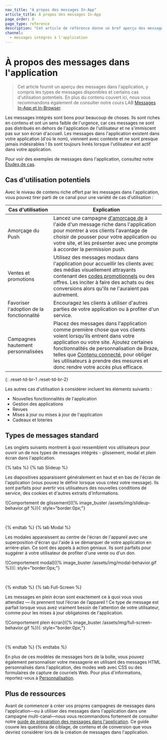 ```yaml
---
nav_title: "À propos des messages In-App"
article_title: À propos des messages In-App
page_order: 0
page_type: reference
description: "Cet article de référence donne un bref aperçu des messages dans l'application."
channel:
  - messages intégrés à l'application
---
```


# À propos des messages dans l'application

> Cet article fournit un aperçu des messages dans l'application, y compris les types de messages disponibles et certains cas d'utilisation potentiels. En plus du contenu couvert ici, nous vous recommandons également de consulter notre cours LAB [Messages In-App et In-Browser](https://lab.braze.com/messaging-channels-in-app-in-browser).

Les messages intégrés sont bons pour beaucoup de choses. Ils sont riches en contenu et ont un sens faible de l'urgence, car ces messages ne sont pas distribués en dehors de l'application de l'utilisateur et ne s'immiscent pas sur son écran d'accueil. Les messages dans l'application existent dans votre application (d'où le nom), viennent avec contexte et ne sont presque jamais indésirables ! Ils sont toujours livrés lorsque l'utilisateur est actif dans votre application.

Pour voir des exemples de messages dans l'application, consultez notre [Études de cas][1].

## Cas d'utilisation potentiels

Avec le niveau de contenu riche offert par les messages dans l'application, vous pouvez tirer parti de ce canal pour une variété de cas d'utilisation :

| Cas d'utilisation                         | Explication                                                                                                                                                                                                                                                                                                                                 |
| ----------------------------------------- | ------------------------------------------------------------------------------------------------------------------------------------------------------------------------------------------------------------------------------------------------------------------------------------------------------------------------------------------- |
| Amorçage du Push                          | Lancez une campagne [d'amorçage de][2] à l'aide d'un message riche dans l'application pour montrer à vos clients l'avantage de choisir de pousser pour votre application ou votre site, et les présenter avec une prompte à accorder la permission push.                                                                                    |
| Ventes et promotions                      | Utilisez des messages modaux dans l'application pour accueillir les clients avec des médias visuellement attrayants contenant des [codes promotionnels][6] ou des offres. Les inciter à faire des achats ou des conversions alors qu'ils ne l'auraient pas autrement.                                                                       |
| Favoriser l'adoption de la fonctionnalité | Encouragez les clients à utiliser d'autres parties de votre application ou à profiter d'un service.                                                                                                                                                                                                                                         |
| Campagnes hautement personnalisées        | Placez des messages dans l'application comme première chose que vos clients voient lorsqu'ils entrent dans votre application ou votre site. Ajoutez certaines fonctionnalités de personnalisation de Braze, telles que [Contenu connecté][3], pour obliger les utilisateurs à prendre des mesures et donc rendre votre accès plus efficace. |
{: .reset-td-br-1 .reset-td-br-2}

Les autres cas d'utilisation à considérer incluent les éléments suivants :

- Nouvelles fonctionnalités de l'application
- Gestion des applications
- Revues
- Mises à jour ou mises à jour de l'application
- Cadeaux et loteries

## Types de messages standard

Les onglets suivants montrent à quoi ressemblent vos utilisateurs pour ouvrir un de nos types de messages intégrés - glissement, modal et plein écran dans l'application.

{% tabs %}
{% tab Slideup %}

Les diapositives apparaissent généralement en haut et en bas de l'écran de l'application (vous pouvez le définir lorsque vous créez votre message). Ils sont parfaits pour avertir vos utilisateurs des nouvelles conditions de service, des cookies et d'autres extraits d'informations.

![Comportement de glissement]({% image_buster /assets/img/slideup-behavior.gif %}){: style="border:0px;"}

<br>

{% endtab %}
{% tab Modal %}

Les modales apparaissent au centre de l'écran de l'appareil avec une superposition d'écran qui l'aide à se démarquer de votre application en arrière-plan. Ce sont des appels à action géniaux. Ils sont parfaits pour suggérer à votre utilisateur de profiter d'une vente ou d'un don.

![Comportement modal]({% image_buster /assets/img/modal-behavior.gif %}){: style="border:0px;"}

<br>

{% endtab %}
{% tab Full-Screen %}

Les messages en plein écran sont exactement ce à quoi vous vous attendiez — ils prennent tout l’écran de l’appareil ! Ce type de message est parfait lorsque vous avez vraiment besoin de l'attention de votre utilisateur, comme pour les mises à jour obligatoires de l'application.

![Comportement plein écran]({% image_buster /assets/img/full-screen-behavior.gif %}){: style="border:0px;"}

<br>

{% endtab %}
{% endtabs %}

En plus de ces modèles de messages hors de la boîte, vous pouvez également personnaliser votre messagerie en utilisant des messages HTML personnalisés dans l'application, des modes web avec CSS ou des formulaires de capture de courriels Web. Pour plus d'informations, reportez-vous à [Personnalisation][4].

## Plus de ressources

Avant de commencer à créer vos propres campagnes de messages dans l'application—ou à utiliser des messages dans l'application dans une campagne multi-canal—nous vous recommandons fortement de consulter notre [guide de préparation des messages dans l'application][5]. Ce guide couvre les questions de ciblage, de contenu et de conversion que vous devriez considérer lors de la création de messages dans l'application.


[1]: https://www.braze.com/customers
[2]: {{site.baseurl}}/user_guide/message_building_by_channel/push/best_practices/creating_custom_opt-in_prompts/
[3]: {{site.baseurl}}/user_guide/personalization_and_dynamic_content/connected_content/
[4]: {{site.baseurl}}/user_guide/message_building_by_channel/in-app_messages/customize/
[5]: {{site.baseurl}}/user_guide/message_building_by_channel/in-app_messages/best_practices/prep_guide/
[6]: {{site.baseurl}}/user_guide/personalization_and_dynamic_content/promotion_codes/